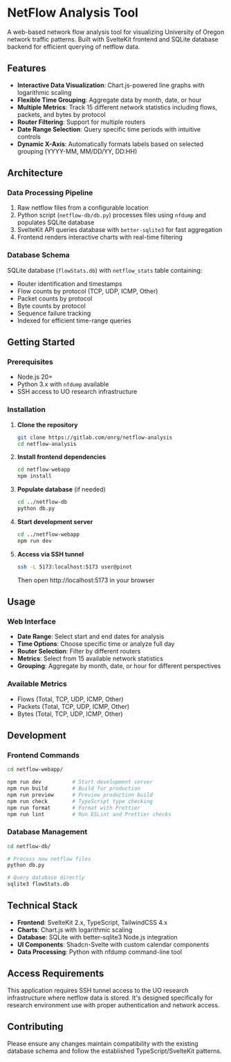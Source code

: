 # NetFlow Analysis Tool

A web-based network flow analysis tool for visualizing University of Oregon network traffic patterns. Built with SvelteKit frontend and SQLite database backend for efficient querying of netflow data.

## Features

- **Interactive Data Visualization**: Chart.js-powered line graphs with logarithmic scaling
- **Flexible Time Grouping**: Aggregate data by month, date, or hour
- **Multiple Metrics**: Track 15 different network statistics including flows, packets, and bytes by protocol
- **Router Filtering**: Support for multiple routers
- **Date Range Selection**: Query specific time periods with intuitive controls
- **Dynamic X-Axis**: Automatically formats labels based on selected grouping (YYYY-MM, MM/DD/YY, DD:HH)

## Architecture

### Data Processing Pipeline

1. Raw netflow files from a configurable location
2. Python script (`netflow-db/db.py`) processes files using `nfdump` and populates SQLite database
3. SvelteKit API queries database with `better-sqlite3` for fast aggregation
4. Frontend renders interactive charts with real-time filtering

### Database Schema

SQLite database (`flowStats.db`) with `netflow_stats` table containing:

- Router identification and timestamps
- Flow counts by protocol (TCP, UDP, ICMP, Other)
- Packet counts by protocol
- Byte counts by protocol
- Sequence failure tracking
- Indexed for efficient time-range queries

## Getting Started

### Prerequisites

- Node.js 20+
- Python 3.x with `nfdump` available
- SSH access to UO research infrastructure

### Installation

1. **Clone the repository**

   ```bash
   git clone https://gitlab.com/onrg/netflow-analysis
   cd netflow-analysis
   ```

2. **Install frontend dependencies**

   ```bash
   cd netflow-webapp
   npm install
   ```

3. **Populate database** (if needed)

   ```bash
   cd ../netflow-db
   python db.py
   ```

4. **Start development server**

   ```bash
   cd ../netflow-webapp
   npm run dev
   ```

5. **Access via SSH tunnel**
   ```bash
   ssh -L 5173:localhost:5173 user@pinot
   ```
   Then open http://localhost:5173 in your browser

## Usage

### Web Interface

- **Date Range**: Select start and end dates for analysis
- **Time Options**: Choose specific time or analyze full day
- **Router Selection**: Filter by different routers
- **Metrics**: Select from 15 available network statistics
- **Grouping**: Aggregate by month, date, or hour for different perspectives

### Available Metrics

- Flows (Total, TCP, UDP, ICMP, Other)
- Packets (Total, TCP, UDP, ICMP, Other)
- Bytes (Total, TCP, UDP, ICMP, Other)

## Development

### Frontend Commands

```bash
cd netflow-webapp/

npm run dev          # Start development server
npm run build        # Build for production
npm run preview      # Preview production build
npm run check        # TypeScript type checking
npm run format       # Format with Prettier
npm run lint         # Run ESLint and Prettier checks
```

### Database Management

```bash
cd netflow-db/

# Process new netflow files
python db.py

# Query database directly
sqlite3 flowStats.db
```

## Technical Stack

- **Frontend**: SvelteKit 2.x, TypeScript, TailwindCSS 4.x
- **Charts**: Chart.js with logarithmic scaling
- **Database**: SQLite with better-sqlite3 Node.js integration
- **UI Components**: Shadcn-Svelte with custom calendar components
- **Data Processing**: Python with nfdump command-line tool

## Access Requirements

This application requires SSH tunnel access to the UO research infrastructure where netflow data is stored. It's designed specifically for research environment use with proper authentication and network access.

## Contributing

Please ensure any changes maintain compatibility with the existing database schema and follow the established TypeScript/SvelteKit patterns.
